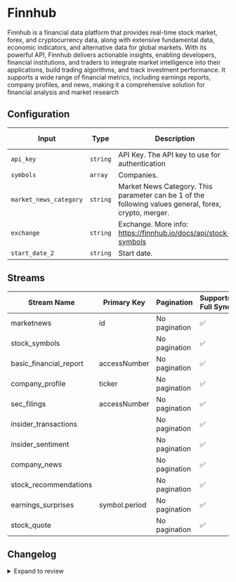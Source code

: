 # Finnhub
Finnhub is a financial data platform that provides real-time stock market, forex, and cryptocurrency data, along with extensive fundamental data, economic indicators, and alternative data for global markets. With its powerful API, Finnhub delivers actionable insights, enabling developers, financial institutions, and traders to integrate market intelligence into their applications, build trading algorithms, and track investment performance. It supports a wide range of financial metrics, including earnings reports, company profiles, and news, making it a comprehensive solution for financial analysis and market research

## Configuration

| Input | Type | Description | Default Value |
|-------|------|-------------|---------------|
| `api_key` | `string` | API Key. The API key to use for authentication |  |
| `symbols` | `array` | Companies.  |  |
| `market_news_category` | `string` | Market News Category. This parameter can be 1 of the following values general, forex, crypto, merger. | general |
| `exchange` | `string` | Exchange. More info: https://finnhub.io/docs/api/stock-symbols | US |
| `start_date_2` | `string` | Start date.  |  |

## Streams
| Stream Name | Primary Key | Pagination | Supports Full Sync | Supports Incremental |
|-------------|-------------|------------|---------------------|----------------------|
| marketnews | id | No pagination | ✅ |  ❌  |
| stock_symbols |  | No pagination | ✅ |  ❌  |
| basic_financial_report | accessNumber | No pagination | ✅ |  ✅  |
| company_profile | ticker | No pagination | ✅ |  ❌  |
| sec_filings | accessNumber | No pagination | ✅ |  ✅  |
| insider_transactions |  | No pagination | ✅ |  ✅  |
| insider_sentiment |  | No pagination | ✅ |  ❌  |
| company_news |  | No pagination | ✅ |  ✅  |
| stock_recommendations |  | No pagination | ✅ |  ❌  |
| earnings_surprises | symbol.period | No pagination | ✅ |  ❌  |
| stock_quote |  | No pagination | ✅ |  ❌  |

## Changelog

<details>
  <summary>Expand to review</summary>

| Version          | Date              | Pull Request | Subject        |
|------------------|-------------------|--------------|----------------|
| 0.0.33 | 2025-09-02 | [65752](https://github.com/airbytehq/airbyte/pull/65752) | Update dependencies |
| 0.0.32 | 2025-08-23 | [65283](https://github.com/airbytehq/airbyte/pull/65283) | Update dependencies |
| 0.0.31 | 2025-08-16 | [64797](https://github.com/airbytehq/airbyte/pull/64797) | Update dependencies |
| 0.0.30 | 2025-08-02 | [64398](https://github.com/airbytehq/airbyte/pull/64398) | Update dependencies |
| 0.0.29 | 2025-07-26 | [64045](https://github.com/airbytehq/airbyte/pull/64045) | Update dependencies |
| 0.0.28 | 2025-07-19 | [63554](https://github.com/airbytehq/airbyte/pull/63554) | Update dependencies |
| 0.0.27 | 2025-07-12 | [62994](https://github.com/airbytehq/airbyte/pull/62994) | Update dependencies |
| 0.0.26 | 2025-07-05 | [62794](https://github.com/airbytehq/airbyte/pull/62794) | Update dependencies |
| 0.0.25 | 2025-06-28 | [62424](https://github.com/airbytehq/airbyte/pull/62424) | Update dependencies |
| 0.0.24 | 2025-06-21 | [61947](https://github.com/airbytehq/airbyte/pull/61947) | Update dependencies |
| 0.0.23 | 2025-06-14 | [61163](https://github.com/airbytehq/airbyte/pull/61163) | Update dependencies |
| 0.0.22 | 2025-05-24 | [60413](https://github.com/airbytehq/airbyte/pull/60413) | Update dependencies |
| 0.0.21 | 2025-05-10 | [59372](https://github.com/airbytehq/airbyte/pull/59372) | Update dependencies |
| 0.0.20 | 2025-04-26 | [58879](https://github.com/airbytehq/airbyte/pull/58879) | Update dependencies |
| 0.0.19 | 2025-04-19 | [58311](https://github.com/airbytehq/airbyte/pull/58311) | Update dependencies |
| 0.0.18 | 2025-04-12 | [57798](https://github.com/airbytehq/airbyte/pull/57798) | Update dependencies |
| 0.0.17 | 2025-04-05 | [57261](https://github.com/airbytehq/airbyte/pull/57261) | Update dependencies |
| 0.0.16 | 2025-03-29 | [56497](https://github.com/airbytehq/airbyte/pull/56497) | Update dependencies |
| 0.0.15 | 2025-03-22 | [55975](https://github.com/airbytehq/airbyte/pull/55975) | Update dependencies |
| 0.0.14 | 2025-03-08 | [55285](https://github.com/airbytehq/airbyte/pull/55285) | Update dependencies |
| 0.0.13 | 2025-03-01 | [54936](https://github.com/airbytehq/airbyte/pull/54936) | Update dependencies |
| 0.0.12 | 2025-02-22 | [54381](https://github.com/airbytehq/airbyte/pull/54381) | Update dependencies |
| 0.0.11 | 2025-02-15 | [53778](https://github.com/airbytehq/airbyte/pull/53778) | Update dependencies |
| 0.0.10 | 2025-02-08 | [53318](https://github.com/airbytehq/airbyte/pull/53318) | Update dependencies |
| 0.0.9 | 2025-02-01 | [52874](https://github.com/airbytehq/airbyte/pull/52874) | Update dependencies |
| 0.0.8 | 2025-01-25 | [52341](https://github.com/airbytehq/airbyte/pull/52341) | Update dependencies |
| 0.0.7 | 2025-01-18 | [51631](https://github.com/airbytehq/airbyte/pull/51631) | Update dependencies |
| 0.0.6 | 2025-01-11 | [51121](https://github.com/airbytehq/airbyte/pull/51121) | Update dependencies |
| 0.0.5 | 2024-12-28 | [50590](https://github.com/airbytehq/airbyte/pull/50590) | Update dependencies |
| 0.0.4 | 2024-12-21 | [50046](https://github.com/airbytehq/airbyte/pull/50046) | Update dependencies |
| 0.0.3 | 2024-12-14 | [49535](https://github.com/airbytehq/airbyte/pull/49535) | Update dependencies |
| 0.0.2 | 2024-12-12 | [48957](https://github.com/airbytehq/airbyte/pull/48957) | Update dependencies |
| 0.0.1 | 2024-11-06 | | Initial release by [@marcosmarxm](https://github.com/marcosmarxm) via Connector Builder |

</details>
